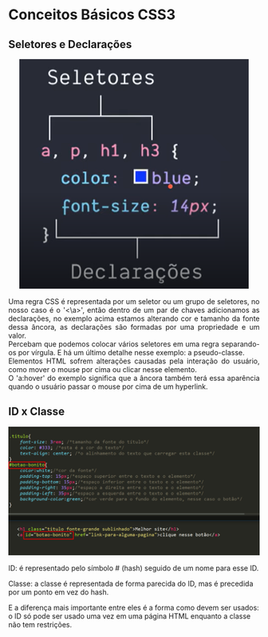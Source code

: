 # Conceitos Básicos CSS3

## Seletores e Declarações

<section align="center">
<img src="imagens/seletores.png" alt="Seletores">

</section>
<p align ="justify">Uma regra CSS é representada por um seletor ou um grupo de seletores, no nosso caso é o '<\a>', então dentro de um par de chaves adicionamos as declarações, no exemplo acima estamos alterando cor e tamanho da fonte dessa âncora, as declarações são formadas por uma propriedade e um valor.<br> Percebam que podemos colocar vários seletores em uma regra separando-os por vírgula.
E há um último detalhe nesse exemplo: a pseudo-classe. <br> Elementos HTML sofrem alterações causadas pela interação do usuário, como mover o mouse por cima ou clicar nesse elemento. <br>
O 'a:hover' do exemplo significa que a âncora também terá essa aparência quando o usuário passar o mouse por cima de um hyperlink.</p>

## ID x Classe
<section align="center">
    <img src="imagens/criando-id-class-no-css.webp" alt="IDs e Classes">
</section>

<p align ="justify">
ID: é representado pelo símbolo # (hash) seguido de um nome para esse ID.

Classe: a classe é representada de forma parecida do ID, mas é precedida por um ponto em vez do hash.

E a diferença mais importante entre eles é a forma como devem ser usados: o ID só pode ser usado uma vez em uma página HTML enquanto a classe não tem restrições.
</p>
